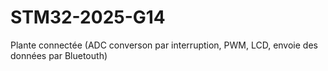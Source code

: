 # STM32-2025-G14
Plante connectée (ADC converson par interruption, PWM, LCD, envoie des données par Bluetouth)
